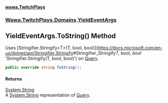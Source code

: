 #### [wawa.TwitchPlays](index.md 'index')
### [Wawa.TwitchPlays.Domains](Wawa.TwitchPlays.Domains.md 'Wawa.TwitchPlays.Domains').[YieldEventArgs](YieldEventArgs.md 'Wawa.TwitchPlays.Domains.YieldEventArgs')

## YieldEventArgs.ToString() Method

Uses [Stringifier.Stringify&lt;T&gt;(T, bool, bool)](https://docs.microsoft.com/en-us/dotnet/api/Stringifier.Stringify<T>#Stringifier_Stringify<T>_T, bool, bool_ 'Stringifier.Stringify<T>(T, bool, bool)') on [Query](YieldEventArgs.Query.md 'Wawa.TwitchPlays.Domains.YieldEventArgs.Query').

```csharp
public override string ToString();
```

#### Returns
[System.String](https://docs.microsoft.com/en-us/dotnet/api/System.String 'System.String')  
A [System.String](https://docs.microsoft.com/en-us/dotnet/api/System.String 'System.String') representation of [Query](YieldEventArgs.Query.md 'Wawa.TwitchPlays.Domains.YieldEventArgs.Query').